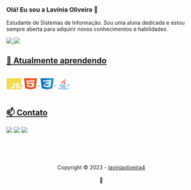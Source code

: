 ### Olá! Eu sou a Lavínia Oliveira 👋

Estudante de Sistemas de Informação. Sou uma aluna dedicada e estou sempre aberta para adquirir novos conhecimentos e habilidades. 

</div>
<div>
   <a href="https://github.com/laviniaoliveira4">
   <img height="180em" src="https://github-readme-stats.vercel.app/api?username=laviniaoliveira4&show_icons=true&theme=tokyonight&include_all_commits=true&count_private=true"/>
   <img height="180em" src="https://github-readme-stats.vercel.app/api/top-langs/?username=laviniaoliveira4&layout=compact&langs_count=6&theme=tokyonight"/>
</div>

 ## 🌱 Atualmente aprendendo 
 
 <div style="display: inline_block"><br>
  <img align="center" alt="Js" height="30" width="40" src="https://raw.githubusercontent.com/devicons/devicon/master/icons/javascript/javascript-plain.svg">
  <img align="center" alt="HTML" height="30" width="40" src="https://raw.githubusercontent.com/devicons/devicon/master/icons/html5/html5-original.svg">
  <img align="center" alt="CSS" height="30" width="40" src="https://raw.githubusercontent.com/devicons/devicon/master/icons/css3/css3-original.svg">
  <img align="center" alt="JAVA" height="30" width="40" src="https://raw.githubusercontent.com/devicons/devicon/master/icons/java/java-original.svg">
</div>
 
<br>
  
## 📫 Contato

 <div> 
  <a href="https://instagram.com/_oliveiralavinia" target="_blank"><img src="https://img.shields.io/badge/-Instagram-%23E4405F?style=for-the-badge&logo=instagram&logoColor=white" target="_blank"></a>
  <a href = "mailto:laviniaoliveirasilva34@gmail.com"><img src="https://img.shields.io/badge/-Gmail-%23333?style=for-the-badge&logo=gmail&logoColor=white" target="_blank"></a>
  <a href="https://www.linkedin.com/in/laviniaoliveira" target="_blank"><img src="https://img.shields.io/badge/-LinkedIn-%230077B5?style=for-the-badge&logo=linkedin&logoColor=white" target="_blank"></a>
</div>

##
<div align="center">
  <br/>
  <br/>
  <br/>
    <div
      <sub>Copyright © 2023 - <a href="https://github.com/laviniaoliveira4">laviniaoliveira4</sub></a>
    </div>
    <br/>
    💖
</div>
   
